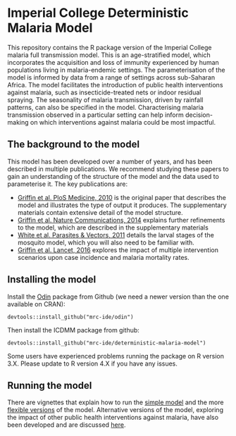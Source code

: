 # Imperial College Deterministic Malaria Model
This repository contains the R package version of the Imperial College malaria full transmission model. This is an age-stratified model, which incorporates the acquisition and loss of immunity experienced by human populations living in malaria-endemic settings. The parameterisation of the model is informed by data from a range of settings across sub-Saharan Africa. The model facilitates the introduction of public health interventions against malaria, such as insecticide-treated nets or indoor residual spraying. The seasonality of malaria transmission, driven by rainfall patterns, can also be specified in the model. Characterising malaria transmission observed in a particular setting can help inform decision-making on which interventions against malaria could be most impactful. 

## The background to the model
This model has been developed over a number of years, and has been described in multiple publications. We recommend studying these papers to gain an understanding of the structure of the model and the data used to parameterise it. The key publications are: 

* [Griffin et al. PloS Medicine, 2010](https://doi.org/10.1371/journal.pmed.1000324) is the original paper that describes the model and illustrates the type of output it produces. The supplementary materials contain extensive detail of the model structure.
* [Griffin et al. Nature Communications, 2014](https://doi.org/10.1038/ncomms4136) explains further refinements to the model, which are described in the supplementary materials
* [White et al. Parasites & Vectors, 2011](https://doi.org/10.1186/1756-3305-4-153) details the larval stages of the mosquito model, which you will also need to be familiar with.
* [Griffin et al. Lancet, 2016](https://doi.org/10.1016/S1473-3099(15)00423-5) explores the impact of multiple intervention scenarios upon case incidence and malaria mortality rates.

## Installing the model
Install the [Odin](https://github.com/mrc-ide/odin) package from Github (we need a newer version than the one available on CRAN):
```
devtools::install_github("mrc-ide/odin")
```
Then install the ICDMM package from github:
```
devtools::install_github("mrc-ide/deterministic-malaria-model")
```
Some users have experienced problems running the package on R version 3.X. Please update to R version 4.X if you have any issues.

## Running the model

There are vignettes that explain how to run the [simple model](https://mrc-ide.github.io/deterministic-malaria-model//articles/run_model_example.html) and the more [flexible versions](https://mrc-ide.github.io/deterministic-malaria-model//articles/run_model.html) of the model. Alternative versions of the model, exploring the impact of other public health interventions against malaria, have also been developed and are discussed [here](https://mrc-ide.github.io/deterministic-malaria-model//articles/run_model_alternative.html).
